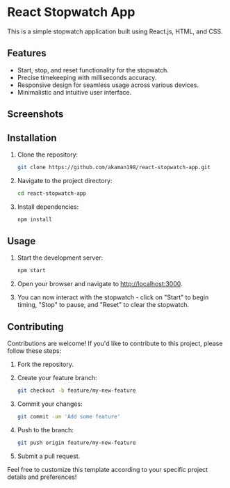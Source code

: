 # React Stopwatch App

This is a simple stopwatch application built using React.js, HTML, and CSS.

## Features

- Start, stop, and reset functionality for the stopwatch.
- Precise timekeeping with milliseconds accuracy.
- Responsive design for seamless usage across various devices.
- Minimalistic and intuitive user interface.

## Screenshots

## Installation

1. Clone the repository:

   ```bash
   git clone https://github.com/akaman198/react-stopwatch-app.git
   ```

2. Navigate to the project directory:

   ```bash
   cd react-stopwatch-app
   ```

3. Install dependencies:

   ```bash
   npm install
   ```

## Usage

1. Start the development server:

   ```bash
   npm start
   ```

2. Open your browser and navigate to [http://localhost:3000](http://localhost:3000).

3. You can now interact with the stopwatch - click on "Start" to begin timing, "Stop" to pause, and "Reset" to clear the stopwatch.

## Contributing

Contributions are welcome! If you'd like to contribute to this project, please follow these steps:

1. Fork the repository.
2. Create your feature branch:

   ```bash
   git checkout -b feature/my-new-feature
   ```

3. Commit your changes:

   ```bash
   git commit -am 'Add some feature'
   ```

4. Push to the branch:

   ```bash
   git push origin feature/my-new-feature
   ```

5. Submit a pull request.

Feel free to customize this template according to your specific project details and preferences!
